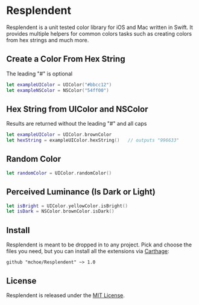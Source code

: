 Resplendent
===========

Resplendent is a unit tested color library for iOS and Mac written in Swift. It provides multiple helpers for common colors tasks such as creating colors from hex strings and much more.


Create a Color From Hex String
------------------------------

The leading "#" is optional

```swift
let exampleUIColor = UIColor("#bbcc12")
let exampleNSColor = NSColor("54ff00")
```

Hex String from UIColor and NSColor
-----------------------------------

Results are returned without the leading "#" and all caps

```swift
let exampleUIColor = UIColor.brownColor
let hexString = exampleUIColor.hexString()   // outputs "996633"
```

Random Color
------------

```swift
let randomColor = UIColor.randomColor()
```

Perceived Luminance (Is Dark or Light)
------------

```swift
let isBright = UIColor.yellowColor.isBright()
let isDark = NSColor.brownColor.isDark()
```


Install
-------

Resplendent is meant to be dropped in to any project. Pick and choose the files you need, but you can install all the extensions via [Carthage](https://github.com/Carthage/Carthage):
	
	github "mchoe/Resplendent" ~> 1.0


License
-------

Resplendent is released under the [MIT License](https://github.com/mchoe/Resplendent/blob/master/LICENSE).